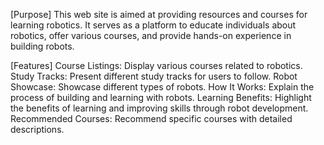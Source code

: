 [Purpose]
This web site is aimed at providing resources and courses for learning robotics. It serves as a platform to educate individuals about robotics, offer various courses, and provide hands-on experience in building robots.

[Features]
Course Listings: Display various courses related to robotics.
Study Tracks: Present different study tracks for users to follow.
Robot Showcase: Showcase different types of robots.
How It Works: Explain the process of building and learning with robots.
Learning Benefits: Highlight the benefits of learning and improving skills through robot development.
Recommended Courses: Recommend specific courses with detailed descriptions.
